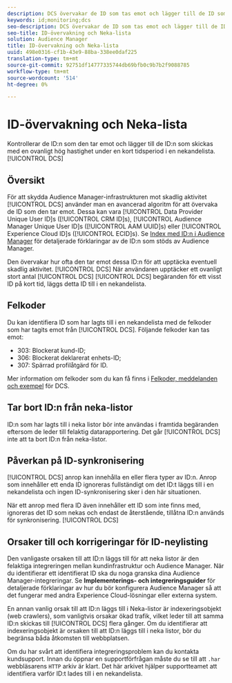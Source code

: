 ```yaml
---
description: DCS övervakar de ID som tas emot och lägger till de ID som skickas med ett ovanligt högt pris under en kort tidsperiod till en lista över nekade.
keywords: id;monitoring;dcs
seo-description: DCS övervakar de ID som tas emot och lägger till de ID som skickas med ett ovanligt högt pris under en kort tidsperiod till en lista över nekade.
seo-title: ID-övervakning och Neka-lista
solution: Audience Manager
title: ID-övervakning och Neka-lista
uuid: 498e0316-cf1b-43e9-88ba-338ee0daf225
translation-type: tm+mt
source-git-commit: 92751df14777335744db69bfb0c9b7b2f9088785
workflow-type: tm+mt
source-wordcount: '514'
ht-degree: 0%

---
```



# ID-övervakning och Neka-lista

Kontrollerar de ID:n som den tar emot och lägger till de ID:n som skickas med en ovanligt hög hastighet under en kort tidsperiod i en nekandelista. [!UICONTROL DCS]

## Översikt

För att skydda Audience Manager-infrastrukturen mot skadlig aktivitet [!UICONTROL DCS] använder man en avancerad algoritm för att övervaka de ID som den tar emot. Dessa kan vara [!UICONTROL Data Provider Unique User ID]s ([!UICONTROL CRM ID]s), [!UICONTROL Audience Manager Unique User ID]s ([!UICONTROL AAM UUID]s) eller [!UICONTROL Experience Cloud ID]s ([!UICONTROL ECID]s). Se [Index med ID:n i Audience Manager](../../../reference/ids-in-aam.md) för detaljerade förklaringar av de ID:n som stöds av Audience Manager.

Den övervakar hur ofta den tar emot dessa ID:n för att upptäcka eventuell skadlig aktivitet. [!UICONTROL DCS] När användaren upptäcker ett ovanligt stort antal [!UICONTROL DCS] [!UICONTROL DCS] begäranden för ett visst ID på kort tid, läggs detta ID till i en nekandelista.

## Felkoder

Du kan identifiera ID som har lagts till i en nekandelista med de felkoder som har tagits emot från [!UICONTROL DCS]. Följande felkoder kan tas emot:

* 303: Blockerat kund-ID;
* 306: Blockerat deklarerat enhets-ID;
* 307: Spärrad profilåtgärd för ID.

Mer information om felkoder som du kan få finns i [Felkoder, meddelanden och exempel](dcs-error-codes.md) för DCS.

## Tar bort ID:n från neka-listor

ID:n som har lagts till i neka listor bör inte användas i framtida begäranden eftersom de leder till felaktig datarapportering. Det går [!UICONTROL DCS] inte att ta bort ID:n från neka-listor.

## Påverkan på ID-synkronisering

[!UICONTROL DCS] anrop kan innehålla en eller flera typer av ID:n. Anrop som innehåller ett enda ID ignoreras fullständigt om det ID:t läggs till i en nekandelista och ingen ID-synkronisering sker i den här situationen.

När ett anrop med flera ID även innehåller ett ID som inte finns med, ignoreras det ID som nekas och endast de återstående, tillåtna ID:n används för synkronisering. [!UICONTROL DCS]

## Orsaker till och korrigeringar för ID-neylisting

Den vanligaste orsaken till att ID:n läggs till för att neka listor är den felaktiga integreringen mellan kundinfrastruktur och Audience Manager. När du identifierar ett identifierat ID ska du noga granska dina Audience Manager-integreringar. Se **Implementerings- och integreringsguider** för detaljerade förklaringar av hur du bör konfigurera Audience Manager så att det fungerar med andra Experience Cloud-lösningar eller externa system.

En annan vanlig orsak till att ID:n läggs till i Neka-listor är indexeringsobjekt (web crawlers), som vanligtvis orsakar ökad trafik, vilket leder till att samma ID:n skickas till [!UICONTROL DCS] flera gånger. Om du identifierar att indexeringsobjekt är orsaken till att ID:n läggs till i neka listor, bör du begränsa båda åtkomsten till webbplatsen.

Om du har svårt att identifiera integreringsproblem kan du kontakta kundsupport. Innan du öppnar en supportförfrågan måste du se till att `.har` webbläsarens `HTTP` arkiv är klart. Det här arkivet hjälper supportteamet att identifiera varför ID:t lades till i en nekandelista.